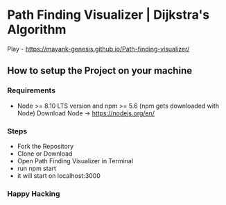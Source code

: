 # Path Finding Visualizer | Dijkstra's Algorithm

Play - https://mayank-genesis.github.io/Path-finding-visualizer/

## How to setup the Project on your machine

### Requirements
* Node >= 8.10 LTS version and npm >= 5.6 (npm gets downloaded with Node) Download Node -> https://nodejs.org/en/

### Steps
* Fork the Repository
* Clone or Download 
* Open Path Finding Visualizer in Terminal
* run npm start
* it will start on localhost:3000

### Happy Hacking
